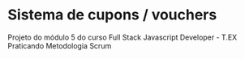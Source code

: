 # Sistema de cupons / vouchers
Projeto do módulo 5 do curso Full Stack Javascript Developer - T.EX <br>
Praticando Metodologia Scrum


